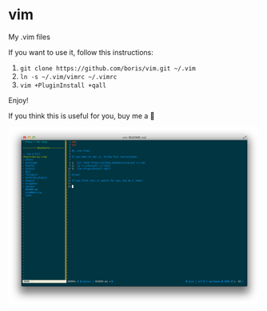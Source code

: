 vim
===

My .vim files 

If you want to use it, follow this instructions:

1. `git clone https://github.com/boris/vim.git ~/.vim`
2. `ln -s ~/.vim/vimrc ~/.vimrc`
3. `vim +PluginInstall +qall`

Enjoy!

If you think this is useful for you, buy me a :beer:

![vim](./vim.png)
